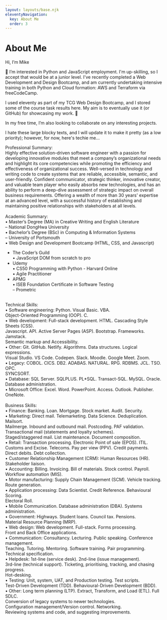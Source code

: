 ```yaml
---
layout: layouts/base.njk
eleventyNavigation:
  key: About Me
  order: 3
---
```

# About Me
Hi, I’m Mike

👀 I’m interested in Python and JavaScript employment. I'm up-skilling, so I accept that would be at a junior level. I've recently completed a Web Development and Design Bootcamp, and am currently undertaking intensive training in both Python and Cloud formation: AWS and Terraform via freeCodeCamp.

I used eleventy as part of my TCG Web Design Bootcamp, and I stored some of the course task results here. My aim is to eventually use it (or GitHub) for showcasing my work. 💞️ 

In my free time, I’m also looking to collaborate on any interesting projects.

I hate these large blocky texts, and I will update it to make it pretty (as a low priority); however, for now, here's techie me...

Professional Summary:<br/>
Highly effective solution-driven software engineer with a passion for developing innovative modules that meet a company’s organizational needs and highlight its core competencies while promoting the efficiency and effectiveness of organizational success. Well-versed in technology and writing code to create systems that are reliable, accessible, semantic, and user-friendly. Confident communicator, strategic thinker, innovative creator, and valuable team player who easily absorbs new technologies, and has an ability to perform a deep-dive assessment of strategic impact on overall business requirements. Offering a wealth of more than 30 years' expertise at an advanced level, with a successful history of establishing and maintaining positive relationships with stakeholders at all levels.<br/>
<br/>
Academic Summary:<br/>
• Master’s Degree (MA) in Creative Writing and English Literature<br/>
– National DongHwa University<br/>
• Bachelor’s Degree (BSc) in Computing & Information Systems<br/>
– University of Portsmouth<br/> 
• Web Design and Development Bootcamp (HTML, CSS, and Javascript)<br/>
- The Coder’s Guild<br/> 
• JavaScript DOM from scratch to pro<br/>
- Udemy<br/>
• CS50 Programming with Python - Harvard Online<br/>
• Agile Practitioner<br/>
- APMG<br/> 
• ISEB Foundation Certificate in Software Testing<br/>
– Prometric<br/>
<br/>
Technical Skills:<br/>
• Software engineering: Python. Visual Basic. VBA.<br/>
  Object-Oriented Programming (OOP). C.<br/>
• Web development: Full-stack development. HTML. Cascading Style Sheets (CSS).<br/>
  Javascript. API. Active Server Pages (ASP). Bootstrap. Frameworks. Jamstack.<br/>
  Semantic markup and Accessibility.<br/>
• Other: Git. GitHub. Netlify. Algorithms. Data structures. Logical expressions.<br/>
  Visual Studio. VS Code. Codepen. Slack. Moodle. Google Meet. Zoom.<br/> 
• Legacy: COBOL. CICS. DB2. ADABAS. NATURAL. RPG. RDBMS. JCL. TSO. OPC.<br/>
  SYNCSORT.<br/> 
• Database: SQL Server. SQLPLUS. PL*SQL. Transact-SQL. MySQL. Oracle.<br/>
  Database administration.<br/> 
• Microsoft Office: Excel. Word. PowerPoint. Access. Outlook. Publisher. OneNote.<br/>
<br/>
Business Skills:<br/>
• Finance: Banking. Loan. Mortgage. Stock market. Audit. Security.<br/>
• Marketing: Direct mail. Telemarketing. Data Science. Deduplication. Mailsort.<br/>
  Mailmerge. Inbound and outbound mail. Postcoding. PAF validation.<br/>
  Transactional mail (statements and loyalty schemes).<br/>
  Staged/staggered mail. List maintenance. Document composition.<br/>
• Retail: Transaction processing. Electronic Point of sale (EPOS). ITIL.<br/>
  Customs and Excise. Telecoms. Pay per view (PPV). Credit payments.<br/>
  Direct debits. Debt collection.<br/> 
• Customer Relationship Management (CRM): Human Resources (HR).<br/> 
  Stakeholder liaison.<br/> 
• Accounting: Billing. Invoicing. Bill of materials. Stock control. Payroll.<br/>
  Workflow automation (MIS).<br/> 
• Motor manufacturing: Supply Chain Management (SCM). Vehicle tracking.<br/>
  Route generation.<br/> 
• Application processing: Data Scientist. Credit Reference. Behavioural Scoring.<br/>
  Electoral Roll.<br/> 
• Mobile Communication. Database administration (DBA). Systems administration.<br/> 
• Government: Highways. Student loans. Council tax. Pensions.<br/>
  Material Resource Planning (MRP).<br/> 
• Web design: Web development. Full-stack. Forms processing.<br/>
  Front and Back Office applications.<br/> 
• Communication: Consultancy. Lecturing. Public speaking. Conference management.<br/>
  Teaching. Tutoring. Mentoring. Software training. Pair programming.<br/>
  Technical specification.<br/> 
• Helpdesk: 1st-line (service desk). 2nd-line (issue management).<br/>
  3rd-line (technical support). Ticketing, prioritising, tracking, and chasing progress.<br/> Hot-desking.<br/> 
• Testing: Unit, system, UAT, and Production testing. Test scripts.<br/>
  Test-Driven Development (TDD). Behavioural-Driven Development (BDD).<br/>
• Other: Long term planning (LTP). Extract, Transform, and Load (ETL). Full SDLC.<br/>
  Conversion of legacy systems to newer technologies.<br/>
  Configuration management/Version control. Networking.<br/>
  Reviewing systems and code, and suggesting improvements.
